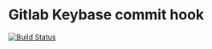 Gitlab Keybase commit hook
============

[![Build Status](https://travis-ci.org/wernerb/keybase-githook.svg?branch=master)](https://travis-ci.org/wernerb/keybase-githook)
